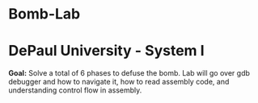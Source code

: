 # Bomb-Lab
<h1>DePaul University - System I</h1>
<p>
  <strong>Goal:</strong> Solve a total of 6 phases to defuse the bomb. Lab will go over gdb debugger and how to navigate it,
how to read assembly code, and understanding control flow in assembly.
</p>
